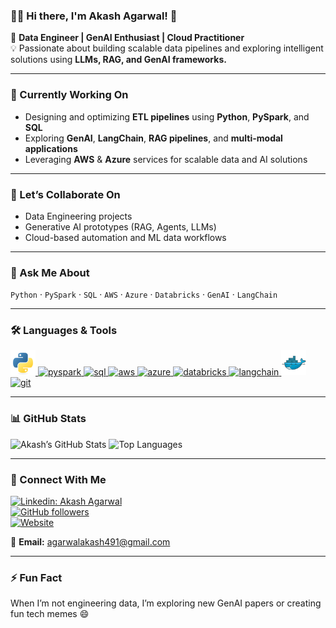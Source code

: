 ### 🧑‍💻 Hi there, I'm Akash Agarwal! 👋  

🚀 **Data Engineer | GenAI Enthusiast | Cloud Practitioner**  
💡 Passionate about building scalable data pipelines and exploring intelligent solutions using **LLMs, RAG, and GenAI frameworks.**

---

### 🔭 Currently Working On
- Designing and optimizing **ETL pipelines** using **Python**, **PySpark**, and **SQL**  
- Exploring **GenAI**, **LangChain**, **RAG pipelines**, and **multi-modal applications**  
- Leveraging **AWS** & **Azure** services for scalable data and AI solutions  

---

### 🤝 Let’s Collaborate On
- Data Engineering projects  
- Generative AI prototypes (RAG, Agents, LLMs)  
- Cloud-based automation and ML data workflows  

---

### 💬 Ask Me About
`Python` · `PySpark` · `SQL` · `AWS` · `Azure` · `Databricks` · `GenAI` · `LangChain`

---

### 🛠️ Languages & Tools
<p align="left">
  <a href="https://www.python.org/" target="_blank" rel="noreferrer"> 
    <img src="https://raw.githubusercontent.com/devicons/devicon/master/icons/python/python-original.svg" alt="python" width="40" height="40"/> 
  </a>
  <a href="https://spark.apache.org/" target="_blank" rel="noreferrer"> 
    <img src="https://upload.wikimedia.org/wikipedia/commons/f/f3/Apache_Spark_logo.svg" alt="pyspark" width="40" height="40"/> 
  </a>
  <a href="https://www.w3schools.com/sql/" target="_blank" rel="noreferrer"> 
    <img src="https://www.svgrepo.com/show/331760/sql-database-generic.svg" alt="sql" width="40" height="40"/> 
  </a>
  <a href="https://aws.amazon.com/" target="_blank" rel="noreferrer"> 
    <img src="https://upload.wikimedia.org/wikipedia/commons/9/93/Amazon_Web_Services_Logo.svg" alt="aws" width="60" height="40"/> 
  </a>
  <a href="https://azure.microsoft.com/" target="_blank" rel="noreferrer"> 
    <img src="https://upload.wikimedia.org/wikipedia/commons/f/fa/Microsoft_Azure.svg" alt="azure" width="40" height="40"/> 
  </a>
<a href="https://www.databricks.com/" target="_blank" rel="noreferrer">
    <img src="https://upload.wikimedia.org/wikipedia/commons/thumb/6/63/Databricks_Logo.png/512px-Databricks_Logo.png" alt="databricks" width="80" height="40"/>
  </a>
  <a href="https://www.langchain.com/" target="_blank" rel="noreferrer"> 
    <img src="https://avatars.githubusercontent.com/u/126733545?s=200&v=4" alt="langchain" width="40" height="40"/> 
  </a>
  <a href="https://www.docker.com/" target="_blank" rel="noreferrer"> 
    <img src="https://raw.githubusercontent.com/devicons/devicon/master/icons/docker/docker-original.svg" alt="docker" width="40" height="40"/> 
  </a>
  <a href="https://git-scm.com/" target="_blank" rel="noreferrer"> 
    <img src="https://www.vectorlogo.zone/logos/git-scm/git-scm-icon.svg" alt="git" width="40" height="40"/> 
  </a>
</p>

---

### 📊 GitHub Stats
![Akash’s GitHub Stats](https://github-readme-stats.vercel.app/api?username=Akash491&show_icons=true&theme=tokyonight)
![Top Languages](https://github-readme-stats.vercel.app/api/top-langs/?username=Akash491&layout=compact&theme=tokyonight)

---

### 🔗 Connect With Me
[![Linkedin: Akash Agarwal](https://img.shields.io/badge/-AkashAgarwal-blue?style=flat-square&logo=Linkedin&logoColor=white&link=https://www.linkedin.com/in/agarwalakash491/)](https://www.linkedin.com/in/agarwalakash491/)  
[![GitHub followers](https://img.shields.io/github/followers/Akash491?label=Follow&style=social)](https://github.com/Akash491)  
[![Website](https://img.shields.io/badge/Portfolio-Visit-orange?style=flat-square&logo=google-chrome)](https://akash-agarwal.web.app)

📧 **Email:** [agarwalakash491@gmail.com](mailto:agarwalakash491@gmail.com)

---

### ⚡ Fun Fact
When I’m not engineering data, I’m exploring new GenAI papers or creating fun tech memes 😄  
